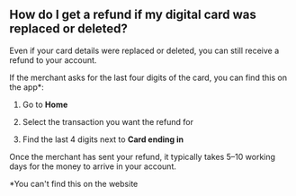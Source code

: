 ## How do I get a refund if my digital card was replaced or deleted?  
Even if your card details were replaced or deleted, you can still receive a refund to your account.

If the merchant asks for the last four digits of the card, you can find this on the app*: 

  1. Go to **Home**

  2. Select the transaction you want the refund for

  3. Find the last 4 digits next to **Card ending in**




Once the merchant has sent your refund, it typically takes 5–10 working days for the money to arrive in your account.

*You can't find this on the website